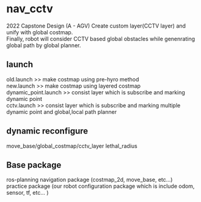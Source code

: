 # nav_cctv
2022 Capstone Design (A - AGV)
Create custom layer(CCTV layer) and unify with global costmap.   
Finally, robot will consider CCTV based global obstacles while genenrating global path by global planner. 

## launch
old.launch >> make costmap using pre-hyro method  
new.launch >> make costmap using layered costmap  
dynamic_point.launch >> consist layer which is subscribe and marking dynamic point  
cctv.launch >> consist layer which is subscribe and marking multiple dynamic point and global,local path planner

## dynamic reconfigure
move_base/global_costmap/cctv_layer
lethal_radius

## Base package
ros-planning navigation package (costmap_2d, move_base, etc...)  
practice package (our robot configuration package which is include odom, sensor, tf, etc... )  
